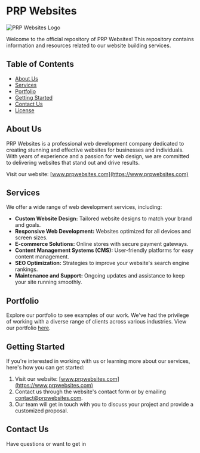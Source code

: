 # PRP Websites

![PRP Websites Logo](https://avatars.githubusercontent.com/u/145897142?s=400&u=3530f404ae0382e27c9364d9be62483ee4f6e8fa&v=4)

Welcome to the official repository of PRP Websites! This repository contains information and resources related to our website building services.

## Table of Contents

- [About Us](#about-us)
- [Services](#services)
- [Portfolio](#portfolio)
- [Getting Started](#getting-started)
- [Contact Us](#contact-us)
- [License](#license)

## About Us

PRP Websites is a professional web development company dedicated to creating stunning and effective websites for businesses and individuals. With years of experience and a passion for web design, we are committed to delivering websites that stand out and drive results.

Visit our website: [www.prpwebsites.com](https://www.prpwebsites.com)

## Services

We offer a wide range of web development services, including:

- **Custom Website Design:** Tailored website designs to match your brand and goals.
- **Responsive Web Development:** Websites optimized for all devices and screen sizes.
- **E-commerce Solutions:** Online stores with secure payment gateways.
- **Content Management Systems (CMS):** User-friendly platforms for easy content management.
- **SEO Optimization:** Strategies to improve your website's search engine rankings.
- **Maintenance and Support:** Ongoing updates and assistance to keep your site running smoothly.

## Portfolio

Explore our portfolio to see examples of our work. We've had the privilege of working with a diverse range of clients across various industries. View our portfolio [here](https://www.prpwebsites.com/portfolio).

## Getting Started

If you're interested in working with us or learning more about our services, here's how you can get started:

1. Visit our website: [www.prpwebsites.com](https://www.prpwebsites.com)
2. Contact us through the website's contact form or by emailing [contact@prpwebsites.com](mailto:contact@prpwebsites.com).
3. Our team will get in touch with you to discuss your project and provide a customized proposal.

## Contact Us

Have questions or want to get in
